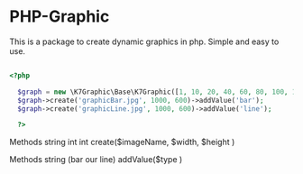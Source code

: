 # PHP-Graphic
This is a package to create dynamic graphics in php. Simple and easy to use.


```php

<?php

  $graph = new \K7Graphic\Base\K7Graphic([1, 10, 20, 40, 60, 80, 100, 100, 56,34,12,98,5,43, 200, 54, 238, 76,23,98,54,65,78,160, 1, 10, 20, 40, 60, 80, 100, 100,]);
  $graph->create('graphicBar.jpg', 1000, 600)->addValue('bar');
  $graph->create('graphicLine.jpg', 1000, 600)->addValue('line');

  ?>
  ```

Methods
string
int
int
create($imageName, $width, $height )

Methods
string (bar our line)
addValue($type )
